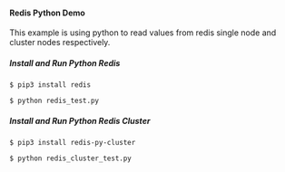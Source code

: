 #### Redis Python Demo

This example is using python to read values from redis single node and cluster nodes
respectively.

##### Install and Run Python Redis

```
$ pip3 install redis

$ python redis_test.py
```

##### Install and Run Python Redis Cluster


```
$ pip3 install redis-py-cluster

$ python redis_cluster_test.py
```